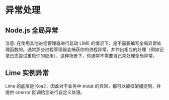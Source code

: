 # 异常处理

## Node.js 全局异常

注意: 在使用其他进程管理器进行启动 LIME 的情况下，是不需要编写全局异常处理函数的。通常那些进程管理器会捕获你的进程异常，并作出相应的处理（例如记录日志尝试重启你的应用），这种场景下，你通常不需要自己来处理全局异常。


## Lime 实例异常

Lime 的底层是 Koa2，因此对于业务中 `非逃逸` 的异常，都可以被框架捕捉到，并提供 onerror 回调给您进行自定义处理。
